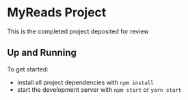 # MyReads Project

This is the completed project deposited for review

## Up and Running

To get started:

* install all project dependencies with `npm install`
* start the development server with `npm start` or `yarn start`


